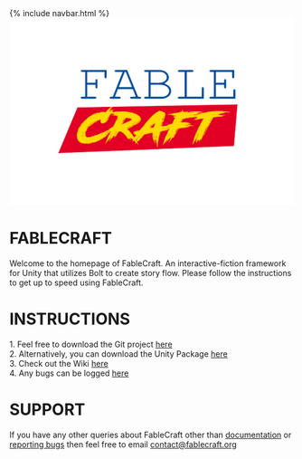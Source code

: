 <!doctype html>
<html lang="en">
    <head>       
        <meta charset="utf-8">
        <meta name="viewport" content="width=device-width, initial-scale=1">
        <link href="https://cdn.jsdelivr.net/npm/bootstrap@5.0.0-beta1/dist/css/bootstrap.min.css" rel="stylesheet" integrity="sha384-giJF6kkoqNQ00vy+HMDP7azOuL0xtbfIcaT9wjKHr8RbDVddVHyTfAAsrekwKmP1" crossorigin="anonymous">
        <title> FableCraft Framework </title>
    </head>
    <body>
        {% include navbar.html %}
        <img align="centre" width="510" height="330" src="https://github.com/mylesblasonato/fablecraft.github.io/blob/main/4JDbDj.png?raw=true">
        <br>
        <h1> FABLECRAFT </h1>
        <p> 
            Welcome to the homepage of FableCraft. An interactive-fiction framework for Unity that utilizes Bolt to create story flow. Please follow the instructions to get up to speed using FableCraft.
        </p>
        <h1> INSTRUCTIONS </h1>
        <p> 
            1. Feel free to download the Git project <a href="https://github.com/mylesblasonato/FableCraft.git">here</a><br>
            2. Alternatively, you can download the Unity Package <a href="https://github.com/mylesblasonato/FableCraft/blob/main/FableCraft/Packages/FableCraft_2020.1.1.unitypackage?raw=true">here</a><br>
            3. Check out the Wiki <a href="http://wiki.fablecraft.org/">here</a><br>
            4. Any bugs can be logged <a href="https://www.jotform.com/203217781850051">here</a><br>
        </p>
        <h1> SUPPORT </h1>
        <p> 
            If you have any other queries about FableCraft other than <a href="http://wiki.fablecraft.org/">documentation</a> or <a href="https://www.jotform.com/203217781850051">reporting bugs</a> then feel free to email <a href="mailto:contact@fablecraft.org">contact@fablecraft.org</a>
        </p>
    </body>
</html>
